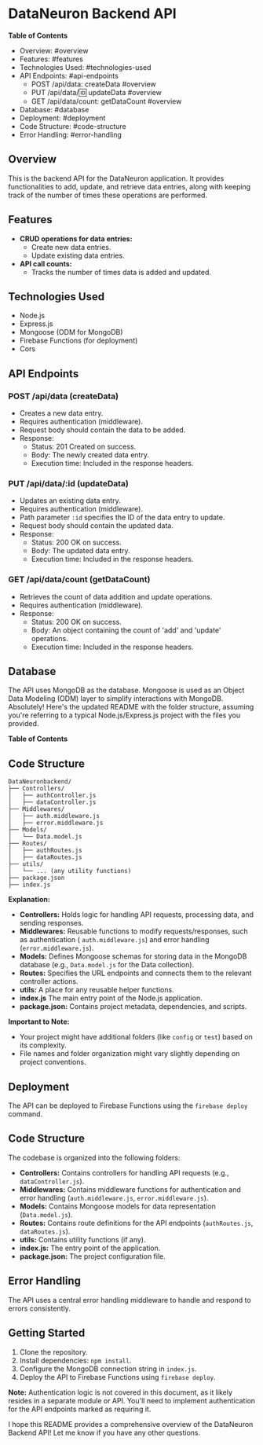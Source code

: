 
# DataNeuron Backend API 

**Table of Contents**

* Overview: #overview
* Features: #features
* Technologies Used: #technologies-used
* API Endpoints: #api-endpoints
    * POST /api/data: createData #overview
    * PUT /api/data/:id: updateData #overview
    * GET /api/data/count: getDataCount #overview
* Database: #database
* Deployment: #deployment
* Code Structure: #code-structure
* Error Handling: #error-handling

## Overview

This is the backend API for the DataNeuron application. It provides functionalities to add, update, and retrieve data entries, along with keeping track of the number of times these operations are performed. 

## Features

* **CRUD operations for data entries:**
    * Create new data entries.
    * Update existing data entries.
* **API call counts:**
    * Tracks the number of times data is added and updated.

## Technologies Used

* Node.js
* Express.js
* Mongoose (ODM for MongoDB)
* Firebase Functions (for deployment)
* Cors

## API Endpoints

### POST /api/data (createData)

* Creates a new data entry. 
* Requires authentication (middleware).
* Request body should contain the data to be added.
* Response:
    * Status: 201 Created on success.
    * Body: The newly created data entry.
    * Execution time: Included in the response headers.

### PUT /api/data/:id (updateData)

* Updates an existing data entry.
* Requires authentication (middleware).
* Path parameter `:id` specifies the ID of the data entry to update.
* Request body should contain the updated data.
* Response:
    * Status: 200 OK on success.
    * Body: The updated data entry.
    * Execution time: Included in the response headers.

### GET /api/data/count (getDataCount)

* Retrieves the count of data addition and update operations.
* Requires authentication (middleware).
* Response:
    * Status: 200 OK on success.
    * Body: An object containing the count of 'add' and 'update' operations.
    * Execution time: Included in the response headers.

## Database

The API uses MongoDB as the database. Mongoose is used as an Object Data Modeling (ODM) layer to simplify interactions with MongoDB.
Absolutely! Here's the updated README with the folder structure, assuming you're referring to a typical Node.js/Express.js project with the files you provided.

**Table of Contents**

## Code Structure

```
DataNeuronbackend/
├── Controllers/
│   ├── authController.js 
│   ├── dataController.js 
├── Middlewares/
│   ├── auth.middleware.js
│   ├── error.middleware.js
├── Models/  
│   └── Data.model.js  
├── Routes/
│   ├── authRoutes.js
│   ├── dataRoutes.js
├── utils/    
│   └── ... (any utility functions)
├── package.json
├── index.js 
```

**Explanation:**

* **Controllers:** Holds logic for handling API requests, processing data, and sending responses.
* **Middlewares:**  Reusable functions to modify requests/responses, such as authentication ( `auth.middleware.js`) and error handling (`error.middleware.js`).
* **Models:** Defines Mongoose schemas for storing data in the MongoDB database (e.g., `Data.model.js` for the Data collection).
* **Routes:** Specifies the URL endpoints and connects them to the relevant controller actions.
* **utils:** A place for any reusable helper functions.
* **index.js** The main entry point of the Node.js application.
* **package.json:** Contains project metadata, dependencies, and scripts.

**Important to Note:**

* Your project might have additional folders (like `config` or `test`) based on its complexity.
* File names and folder organization might vary slightly depending on project conventions.


## Deployment

The API can be deployed to Firebase Functions using the `firebase deploy` command.

## Code Structure

The codebase is organized into the following folders:

* **Controllers:** Contains controllers for handling API requests (e.g., `dataController.js`).
* **Middlewares:** Contains middleware functions for authentication and error handling (`auth.middleware.js`, `error.middleware.js`).
* **Models:** Contains Mongoose models for data representation (`Data.model.js`).
* **Routes:** Contains route definitions for the API endpoints (`authRoutes.js`, `dataRoutes.js`).
* **utils:** Contains utility functions (if any).
* **index.js:** The entry point of the application.
* **package.json:** The project configuration file.

## Error Handling

The API uses a central error handling middleware to handle and respond to errors consistently.

## Getting Started

1. Clone the repository.
2. Install dependencies: `npm install`.
3. Configure the MongoDB connection string in `index.js`.
4. Deploy the API to Firebase Functions using `firebase deploy`.

**Note:** Authentication logic is not covered in this document, as it likely resides in a separate module or API. You'll need to implement authentication for the API endpoints marked as requiring it.

I hope this README provides a comprehensive overview of the DataNeuron Backend API! Let me know if you have any other questions.